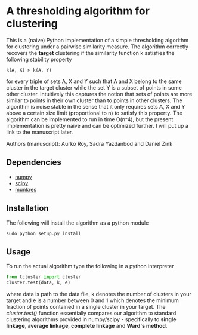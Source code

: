 # A thresholding algorithm for clustering

This is a (naive) Python implementation of a simple thresholding algorithm for clustering under a pairwise
 similarity measure. The algorithm correctly recovers the **target** clustering if the similarity
 function k satisfies the following stability property

```
k(A, X) > k(A, Y) 
```

for every triple of sets A, X and Y such that A and X belong to the same cluster in the target cluster
while the set Y is a subset of points in some other cluster. Intuitively this captures the notion that sets of points
 are more similar to points in their own cluster than to points in other clusters. The algorithm is noise 
stable in the sense that it only requires sets A, X and Y above a certain size limit (proportional to n) to
 satisfy this property. The algorithm can be implemented to run in time O(n^4), but the present implementation
 is pretty naive and can be optimized further. I will put up a link to the manuscript later.

Authors (manuscript): Aurko Roy, Sadra Yazdanbod and Daniel Zink

## Dependencies
 - [numpy](http://www.numpy.org/)
 - [scipy](http://www.scipy.org/)
 - [munkres](https://pypi.python.org/pypi/munkres/)

## Installation
The following will install the algorithm as a python module

```shell
sudo python setup.py install
```

## Usage
To run the actual algorithm type the following in a python interpreter

```python
from tcluster import cluster
cluster.test(data, k, e)
```
where data is path to the data file, k denotes the number of clusters in your target and e is a number
between 0 and 1 which denotes the minimum fraction of points contained in a single cluster in your target.
The *cluster.test()* function essentially compares our algorithm to standard clustering algorithms provided
in numpy/scipy - specifically to **single linkage**, **average linkage**, **complete linkage** and **Ward's method**.
